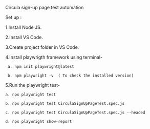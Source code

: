 Circula sign-up page test automation

Set up :

 1.Install Node JS.
 
 2.Install VS Code.
 
 3.Create project folder in VS Code.
 
 4.Install playwrigth framework using terminal-
 
     a. npm init playwright@latest
     
     b. npm playwright -v  ( To check the installed version)
    
5.Run the playwright test-

    a. npx playwright test
    
    b. npx playwright test CirculaSignUpPageTest.spec.js
    
    c. npx playwright test CirculaSignUpPageTest.spec.js --headed
    
    d. npx playwright show-report
